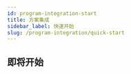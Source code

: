 ```yaml
---
id: program-integration-start
title: 方案集成
sidebar_label: 快速开始
slug: /program-integration/quick-start
---
```



## 即将开始